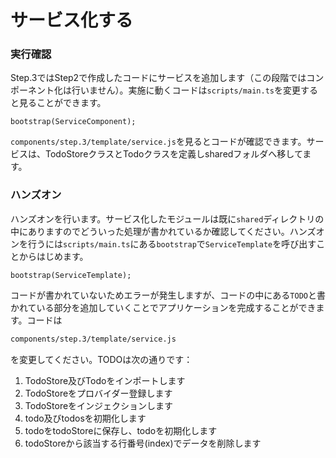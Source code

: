 # サービス化する

### 実行確認

Step.3ではStep2で作成したコードにサービスを追加します（この段階ではコンポーネント化は行いません）。実施に動くコードは`scripts/main.ts`を変更すると見ることができます。

```typscript
bootstrap(ServiceComponent);
```

`components/step.3/template/service.js`を見るとコードが確認できます。サービスは、TodoStoreクラスとTodoクラスを定義しsharedフォルダへ移してます。

### ハンズオン

ハンズオンを行います。サービス化したモジュールは既に`shared`ディレクトリの中にありますのでどういった処理が書かれているか確認してください。ハンズオンを行うには`scripts/main.ts`にある`bootstrap`で`ServiceTemplate`を呼び出すことからはじめます。

```typscript
bootstrap(ServiceTemplate);
```

コードが書かれていないためエラーが発生しますが、コードの中にある`TODO`と書かれている部分を追加していくことでアプリケーションを完成することができます。コードは

```bash
components/step.3/template/service.js
```

を変更してください。TODOは次の通りです：

1. TodoStore及びTodoをインポートします
2. TodoStoreをプロバイダー登録します
3. TodoStoreをインジェクションします
4. todo及びtodosを初期化します
5. todoをtodoStoreに保存し、todoを初期化します
6. todoStoreから該当する行番号(index)でデータを削除します

